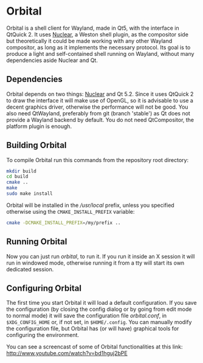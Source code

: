 Orbital
=======

Orbital is a shell client for Wayland, made in Qt5, with the interface in
QtQuick 2. It uses [Nuclear](https://github.com/nuclide/nuclear), a Weston
shell plugin, as the compositor side but theoretically it could be made
working with any other Wayland compositor, as long as it implements the
necessary protocol.
Its goal is to produce a light and self-contained shell running on Wayland,
without many dependencies aside Nuclear and Qt.

## Dependencies
Orbital depends on two things: [Nuclear](https://github.com/nuclide/nuclear) and Qt 5.2.
Since it uses QtQuick 2 to draw the interface it will make use of OpenGL,
so it is advisable to use a decent graphics driver, otherwise the performance
will not be good.
You also need QtWayland, preferably from git (branch 'stable') as Qt does not
provide a Wayland backend by default. You do not need QtCompositor, the
platform plugin is enough.

## Building Orbital
To compile Orbital run this commands from the repository root directory:
```sh
mkdir build
cd build
cmake ..
make
sudo make install
```

Orbital will be installed in the */usr/local* prefix, unless you specified
otherwise using the `CMAKE_INSTALL_PREFIX` variable:
```sh
cmake -DCMAKE_INSTALL_PREFIX=/my/prefix ..
```

## Running Orbital
Now you can just run *orbital*, to run it. If you run it inside an X session
it will run in windowed mode, otherwise running it from a tty will start its
own dedicated session.

## Configuring Orbital
The first time you start Orbital it will load a default configuration. If you
save the configuration (by closing the config dialog or by going from edit mode
to normal mode) it will save the configuration file *orbital.conf*, in
`$XDG_CONFIG_HOME` or, if not set, in `$HOME/.config`. You can manually modify
the configuration file, but Orbital has (or will have) graphical tools
for configuring the environment.

You can see a screencast of some of Orbital functionalities at this link:
http://www.youtube.com/watch?v=bd1hguj2bPE
